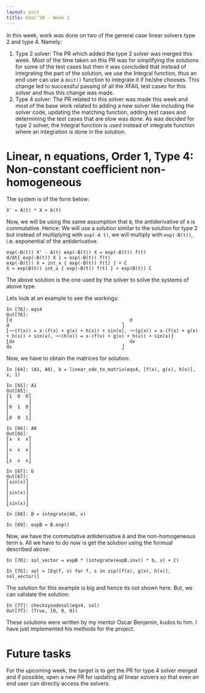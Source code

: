 ```yaml
---
layout: post
title: GSoC'20 - Week 3
---
```


In this week, work was done on two of the general case linear solvers type 2 and type 4. Namely:

1. Type 2 solver: The PR which added the type 2 solver was merged this week. Most of the time taken on this PR was for
                  simplifying the solutions for some of the test cases but then it was concluded that instead of integrating
                  the part of the solution, we use the Integral function, thus an end user can use a `doit()` function to 
                  integrate it if he/she chooses. This change led to successful passing of all the XFAIL test cases for this
                  solver and thus this change was made.
2. Type 4 solver: The PR related to this solver was made this week and most of the base work related to adding a new solver
                  like including the solver code, updating the matching function, adding test cases and determining the test
                  cases that are slow was done. As was decided for type 2 solver, the Integral function is used instead of 
                  integrate function where an integration is done in the solution. 

# Linear, n equations, Order 1, Type 4: Non-constant coefficient non-homogeneous

The system is of the form below:
```
X' = A(t) * X + b(t)
```

Now, we will be using the same assumption that `B`, the antiderivative of `A` is commutative.
Hence:
We will use a solution similar to the solution for type 2 but instead of multiplying with `exp(-A t)`, we will multiply with `exp(-B(t))`, i.e. exponential of the antiderivative.
```
exp(-B(t)) X' - A(t) exp(-B(t)) X = exp(-B(t)) f(t)
d/dt{ exp(-B(t)) X } = exp(-B(t)) f(t)
exp(-B(t)) X = int_x { exp(-B(t)) f(t) } + C
X = exp(B(t)) int_x { exp(-B(t)) f(t) } + exp(B(t)) C
```

The above solution is the one used by the solver to solve the systems of above type.

Lets look at an example to see the workings:
```
In [76]: eqs4                                                                                                                                                                                               
Out[76]: 
⎡d                                           d                                           d                                         ⎤
⎢──(f(x)) = x⋅(f(x) + g(x) + h(x)) + sin(x), ──(g(x)) = x⋅(f(x) + g(x) + h(x)) + sin(x), ──(h(x)) = x⋅(f(x) + g(x) + h(x)) + sin(x)⎥
⎣dx                                          dx                                          dx                                        ⎦
```

Now, we have to obtain the matrices for solution:
```
In [64]: (A1, A0), b = linear_ode_to_matrix(eqs4, [f(x), g(x), h(x)], x, 1)                                                                                                                                 

In [65]: A1                                                                                                                                                                                                 
Out[65]: 
⎡1  0  0⎤
⎢       ⎥
⎢0  1  0⎥
⎢       ⎥
⎣0  0  1⎦

In [66]: A0                                                                                                                                                                                                 
Out[66]: 
⎡x  x  x⎤
⎢       ⎥
⎢x  x  x⎥
⎢       ⎥
⎣x  x  x⎦

In [67]: b                                                                                                                                                                                                  
Out[67]: 
⎡sin(x)⎤
⎢      ⎥
⎢sin(x)⎥
⎢      ⎥
⎣sin(x)⎦

In [68]: B = integrate(A0, x)                                                                                                                                                                               

In [69]: expB = B.exp() 
```
Now, we have the commutative antiderivative `B` and the non-homogeneous term `b`. All we have to do now is get the solution using the formual described above:
```
In [70]: sol_vector = expB * (integrate(expB.inv() * b, x) + C)

In [75]: sol = [Eq(f, s) for f, s in zip([f(x), g(x), h(x)], sol_vector)] 

```
The solution for this example is big and hence its not shown here. But, we can validate the solution:
```
In [77]: checksysodesol(eqs4, sol)                                                                                                                                                                          
Out[77]: (True, [0, 0, 0])
```

These solutions were written by my mentor Oscar Benjamin, kudos to him. I have just implemented his methods for the project.

# Future tasks
    
For the upcoming week, the target is to get the PR for type 4 solver merged and if possible, open a new PR for updating all
linear solvers so that even an end user can directly access the solvers.
